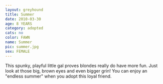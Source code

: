 ```yaml
---
layout: greyhound
title: Summer
date: 2010-03-30
age: 8 YEARS
category: adopted
cats: no
color: FAWN
name: Summer
pic: summer.jpg
sex: FEMALE
---
```


This spunky, playful little gal proves blondes really do have more fun.  Just look at those big, brown eyes and even
bigger grin!  You can enjoy an "endless summer" when you adopt this loyal friend.
